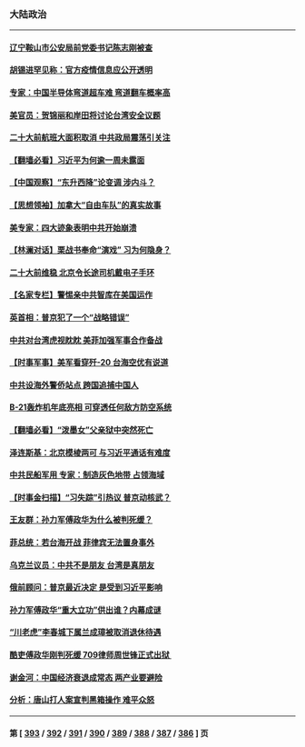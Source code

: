 ### 大陆政治
---
#### [辽宁鞍山市公安局前党委书记陈志刚被查](../../pages/ncid277/n13832944.md) 
#### [胡锡进罕见称：官方疫情信息应公开透明](../../pages/ncid277/n13832896.md) 
#### [专家：中国半导体弯道超车难 弯道翻车概率高](../../pages/ncid277/n13832884.md) 
#### [美官员：贺锦丽和岸田将讨论台湾安全议题](../../pages/ncid277/n13832844.md) 
#### [二十大前航班大面积取消 中共政局震荡引关注](../../pages/ncid277/n13832753.md) 
#### [【翻墙必看】习近平为何逾一周未露面](../../pages/ncid277/n13832680.md) 
#### [【中国观察】“东升西降”论变调 涉内斗？](../../pages/ncid277/n13832468.md) 
#### [【思想领袖】加拿大“自由车队”的真实故事](../../pages/ncid277/n13816427.md) 
#### [美专家：四大迹象表明中共开始崩溃](../../pages/ncid277/n13832549.md) 
#### [【林澜对话】栗战书奉命“演戏” 习为何隐身？](../../pages/ncid277/n13832484.md) 
#### [二十大前维稳 北京令长途司机戴电子手环](../../pages/ncid277/n13832464.md) 
#### [【名家专栏】警惕亲中共智库在美国运作](../../pages/ncid277/n13832414.md) 
#### [英首相：普京犯了一个“战略错误”](../../pages/ncid277/n13832466.md) 
#### [中共对台湾虎视眈眈 美菲加强军事合作备战](../../pages/ncid277/n13832254.md) 
#### [【时事军事】美军看穿歼-20 台海空优有说道](../../pages/ncid277/n13832230.md) 
#### [中共设海外警侨站点 跨国追捕中国人](../../pages/ncid277/n13831540.md) 
#### [B-21轰炸机年底亮相 可穿透任何敌方防空系统](../../pages/ncid277/n13830029.md) 
#### [【翻墙必看】“泼墨女”父亲狱中突然死亡](../../pages/ncid277/n13832283.md) 
#### [泽连斯基：北京模棱两可 与习近平通话有难度](../../pages/ncid277/n13832192.md) 
#### [中共民船军用 专家：制造灰色地带 占领海域](../../pages/ncid277/n13832114.md) 
#### [【时事金扫描】“习失踪”引热议 普京动核武？](../../pages/ncid277/n13832116.md) 
#### [王友群：孙力军傅政华为什么被判死缓？](../../pages/ncid277/n13832108.md) 
#### [菲总统：若台海开战 菲律宾无法置身事外](../../pages/ncid277/n13832077.md) 
#### [乌克兰议员：中共不是朋友 台湾是真朋友](../../pages/ncid277/n13832039.md) 
#### [俄前顾问：普京最近决定 是受到习近平影响](../../pages/ncid277/n13832024.md) 
#### [孙力军傅政华“重大立功”供出谁？内幕成谜](../../pages/ncid277/n13831817.md) 
#### [“川老虎”李春城下属兰成璋被取消退休待遇](../../pages/ncid277/n13831914.md) 
#### [酷吏傅政华刚判死缓 709律师周世锋正式出狱 ](../../pages/ncid277/n13831911.md) 
#### [谢金河：中国经济衰退成常态 两产业要避险](../../pages/ncid277/n13831239.md) 
#### [分析：唐山打人案宣判黑箱操作 难平众怒](../../pages/ncid277/n13831867.md) 

---
#### 第 [ [393](./393.md) / [392](./392.md) / [391](./391.md) / [390](./390.md) / [389](./389.md) / [388](./388.md) / [387](./387.md) / [386](./386.md) ] 页
